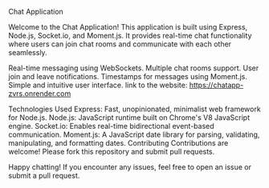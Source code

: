 Chat Application

Welcome to the Chat Application! This application is built using Express, Node.js, Socket.io, and Moment.js. It provides real-time chat functionality where users can join chat rooms and communicate with each other seamlessly.

Real-time messaging using WebSockets.
Multiple chat rooms support.
User join and leave notifications.
Timestamps for messages using Moment.js.
Simple and intuitive user interface.
 link to the website:
 https://chatapp-zvrs.onrender.com

Technologies Used
Express: Fast, unopinionated, minimalist web framework for Node.js.
Node.js: JavaScript runtime built on Chrome's V8 JavaScript engine.
Socket.io: Enables real-time bidirectional event-based communication.
Moment.js: A JavaScript date library for parsing, validating, manipulating, and formatting dates.
Contributing
Contributions are welcome! Please fork this repository and submit pull requests.

Happy chatting! If you encounter any issues, feel free to open an issue or submit a pull request.
